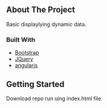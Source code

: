 <!-- ABOUT THE PROJECT -->
## About The Project
Basic displaylying dynamic data.
### Built With
* [Bootstrap](https://getbootstrap.com)
* [JQuery](https://jquery.com)
* [angularjs](https://angularjs.org/)



<!-- GETTING STARTED -->
## Getting Started
Download repo run uing index.html file 



